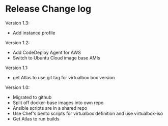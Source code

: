 # Release Change log

Version 1.3:
 - Add instance profile

Version 1.2:
 - Add CodeDeploy Agent for AWS
 - Switch to Ubuntu Cloud image base AMIs

Version 1.1:
 - get Atlas to use git tag for virtualbox box version

Version 1.0:
 - Migrated to github
 - Split off docker-base images into own repo
 - Ansible scripts are in a shared repo
 - Use Chef's bento scripts for virtualbox definition and use virtualbox-iso
 - Get Atlas to run builds
